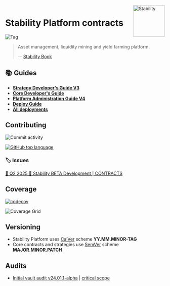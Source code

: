 <img src="https://avatars.githubusercontent.com/u/92305387?s" width="100" align="right" alt="Stability">

# Stability Platform contracts

<img src="https://img.shields.io/github/v/tag/stabilitydao/stability-contracts" alt="Tag">

> Asset management, liquidity mining and yield farming platform.
>
> -- [Stability Book](https://stabilitydao.gitbook.io/)

## 📚 Guides

* **[Strategy Developer's Guide V3](guides/Strategy.md)**
* **[Core Developer's Guide](guides/Core.md)**
* **[Platform Administration Guide V4](guides/ADM.md)**
* **[Deploy Guide](guides/Deploy.md)**
* **[All deployments](guides/AllDeployments.md)**

## Contributing

<img src="https://img.shields.io/github/commit-activity/m/stabilitydao/stability-contracts" alt="Commit activity">

[<img alt="GitHub top language" src="https://img.shields.io/github/languages/top/stabilitydao/stability-contracts?logo=solidity">](https://docs.soliditylang.org/en/)

### 🏷️ Issues

[🔨 Q2 2025 🧊 Stability BETA Development | CONTRACTS](https://github.com/orgs/stabilitydao/projects/9/views/6)

## Coverage

[![codecov](https://codecov.io/gh/stabilitydao/stability-contracts/graph/badge.svg?token=HXU4SR81AV)](https://codecov.io/gh/stabilitydao/stability-contracts)

![Coverage Grid](https://codecov.io/gh/stabilitydao/stability-contracts/graphs/tree.svg?token=HXU4SR81AV)

## Versioning

* Stability Platform uses [CalVer](https://calver.org/) scheme **YY.MM.MINOR-TAG**
* Core contracts and strategies use [SemVer](https://semver.org/) scheme **MAJOR.MINOR.PATCH**

## Audits

* [Initial vault audit v24.01.1-alpha](audits/initial-audit-stability-platform-v24.01.1-alpha.md) | [critical scope](audits/scopes.md)
